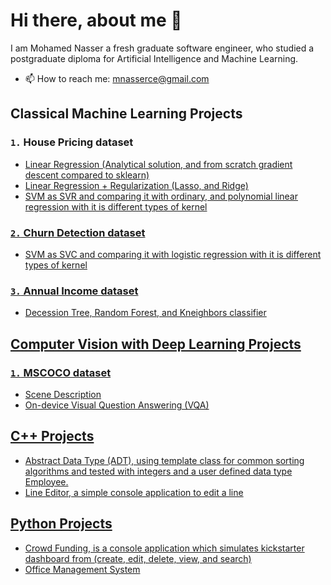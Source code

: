 # Hi there, about me 👋 
I am Mohamed Nasser a fresh graduate software engineer, who studied a postgraduate diploma for Artificial Intelligence and Machine Learning.
- 📫 How to reach me: mnasserce@gmail.com

## Classical Machine Learning Projects
### `1.` House Pricing dataset
<ul>
  <li> <a href=https://github.com/Mohamed-AN/LinearRegression-Analytical.git> 
    Linear Regression (Analytical solution, and from scratch gradient descent compared to sklearn)</li>
  <li> <a href=https://github.com/Mohamed-AN/LinearRegression-Regularization>
    Linear Regression + Regularization (Lasso, and Ridge)</li>
  <li> <a href=https://github.com/Mohamed-AN/House-Pricing-SVR.git>
    SVM as SVR and comparing it with ordinary, and polynomial linear regression with it is different types of kernel</li>
</ul>

### `2.` Churn Detection dataset
<ul>
  <li> <a href=https://github.com/Mohamed-AN/churn-detection.git>
    SVM as SVC and comparing it with logistic regression with it is different types of kernel</li>
</ul>

### `3.` Annual Income dataset
<ul>
  <li> <a href=https://github.com/Mohamed-AN/decisionTree-randomForest>
    Decession Tree, Random Forest, and Kneighbors classifier </li>
</ul>

## Computer Vision with Deep Learning Projects
### `1.` MSCOCO dataset
<ul>
  <li> <a href=https://github.com/Mohamed-AN/Scene-Description> 
    Scene Description </li>
  <li> <a href=https://github.com/Mohamed-AN/Visual-Question-Answering>
    On-device Visual Question Answering (VQA) </li>
</ul>

## C++ Projects
<ul>
  <li> <a href=https://github.com/Mohamed-AN/ADT-Template>
    Abstract Data Type (ADT), using template class for common sorting algorithms and tested with integers and a user defined data type Employee. </li>
  <li> <a href=https://github.com/Mohamed-AN/LineEditor>
    Line Editor, a simple console application to edit a line </li>
</ul>

## Python Projects
<ul>
  <li> <a href=https://github.com/Mohamed-AN/crowd-funding>
    Crowd Funding, is a console application which simulates kickstarter dashboard from (create, edit, delete, view, and search) </li>
  <li> <a href=https://github.com/Mohamed-AN/office-management>
    Office Management System </li>
</ul>

<!--
**Mohamed-AN/Mohamed-AN** is a ✨ _special_ ✨ repository because its `README.md` (this file) appears on your GitHub profile.

Here are some ideas to get you started:

- 🔭 I’m currently working on ...
- 🌱 I’m currently learning ...
- 👯 I’m looking to collaborate on ...
- 🤔 I’m looking for help with ...
- 💬 Ask me about ...
- 📫 How to reach me: ...
- 😄 Pronouns: ...
- ⚡ Fun fact: ...
-->
